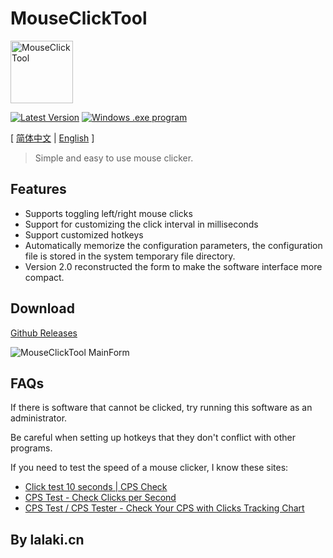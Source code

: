 # MouseClickTool

<img src="https://fastly.jsdelivr.net/gh/lalakii/MouseClickTool/MouseClickTool.jpg" alt="MouseClickTool" width="100" />

[![Latest Version](https://img.shields.io/github/v/release/lalakii/MouseClickTool?logo=github)](https://github.com/lalakii/MouseClickTool/releases)
[![Windows .exe program](https://img.shields.io/badge/windows-.exe-0078D4?logo=windows)](https://mouseclicktool.sourceforge.io/)

[ [简体中文](tree/README.md) | [English](tree/README_en.md) ]

> Simple and easy to use mouse clicker.

## Features

- Supports toggling left/right mouse clicks
- Support for customizing the click interval in milliseconds
- Support customized hotkeys
- Automatically memorize the configuration parameters, the configuration file is stored in the system temporary file directory.
- Version 2.0 reconstructed the form to make the software interface more compact.

## Download

[Github Releases](https://github.com/lalakii/MouseClickTool/releases)

<img src="https://fastly.jsdelivr.net/gh/lalakii/MouseClickTool/MouseClickTool_en.png?v=2.0" alt="MouseClickTool MainForm"/>

## FAQs

If there is software that cannot be clicked, try running this software as an administrator.

Be careful when setting up hotkeys that they don't conflict with other programs.

If you need to test the speed of a mouse clicker, I know these sites:

- [Click test 10 seconds | CPS Check](https://cps-check.com/)
- [CPS Test - Check Clicks per Second](https://cpstest.org/)
- [CPS Test / CPS Tester - Check Your CPS with Clicks Tracking Chart](https://www.arealme.com/click-speed-test/)

## By lalaki.cn
